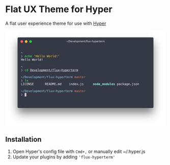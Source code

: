 # Flat UX Theme for Hyper

A flat user experience theme for use with [Hyper](https://hyper.is/)

![Flux-HyperTerm](https://raw.githubusercontent.com/ikaikastine/flux-hyperterm/master/flux-hyperterm.png)

## Installation
1. Open Hyper's config file with `Cmd+,` or manually edit ~/.hyper.js
2. Update your plugins by adding `'flux-hyperterm'`
